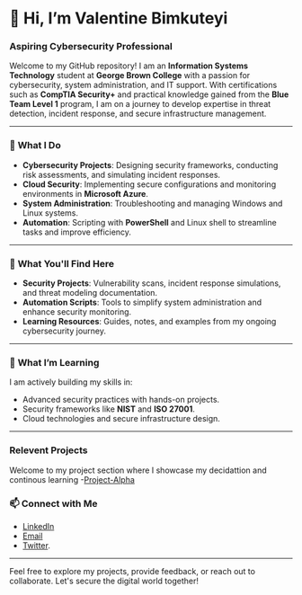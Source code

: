 # 👋 Hi, I’m **Valentine Bimkuteyi**

### Aspiring Cybersecurity Professional  

Welcome to my GitHub repository! I am an **Information Systems Technology** student at **George Brown College** with a passion for cybersecurity, system administration, and IT support. With certifications such as **CompTIA Security+** and practical knowledge gained from the **Blue Team Level 1** program, I am on a journey to develop expertise in threat detection, incident response, and secure infrastructure management.  

---

### 🔧 **What I Do**  
- **Cybersecurity Projects**: Designing security frameworks, conducting risk assessments, and simulating incident responses.  
- **Cloud Security**: Implementing secure configurations and monitoring environments in **Microsoft Azure**.  
- **System Administration**: Troubleshooting and managing Windows and Linux systems.  
- **Automation**: Scripting with **PowerShell** and Linux shell to streamline tasks and improve efficiency.  

---

### 📂 **What You'll Find Here**  
- **Security Projects**: Vulnerability scans, incident response simulations, and threat modeling documentation.  
- **Automation Scripts**: Tools to simplify system administration and enhance security monitoring.  
- **Learning Resources**: Guides, notes, and examples from my ongoing cybersecurity journey.  

---

### 🌱 **What I’m Learning**  
I am actively building my skills in:  
- Advanced security practices with hands-on projects.  
- Security frameworks like **NIST** and **ISO 27001**.  
- Cloud technologies and secure infrastructure design.  

---

### Relevent Projects
Welcome to my project section where I showcase my decidattion and continous learning 
-[Project-Alpha](/Project-Alpha/)

### 📫 **Connect with Me**  
- [LinkedIn](http://linkedin.com/in/valentine-bimkuteyi-893238232)  
- [Email](mailto:bimkuteyib@gmail.com)  
- [Twitter](https://x.com/Alex_Bhim).
---

Feel free to explore my projects, provide feedback, or reach out to collaborate. Let's secure the digital world together!  
